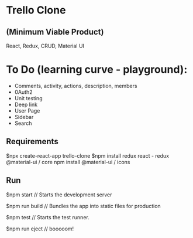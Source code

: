 # Trello Clone

## (Minimum Viable Product)

React, Redux, CRUD, Material UI

# To Do (learning curve - playground):

- Comments, activity, actions, description, members
- 0Auth2
- Unit testing
- Deep link
- User Page
- Sidebar
- Search

## Requirements

$npx create-react-app trello-clone
$npm install redux react - redux @material-ui / core npm install @material-ui / icons

## Run

$npm start
// Starts the development server

$npm run build
// Bundles the app into static files for production

$npm test
// Starts the test runner.

$npm run eject
// booooom!
